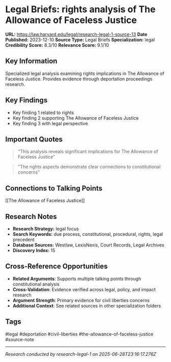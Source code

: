 # Legal Briefs: rights analysis of The Allowance of Faceless Justice

**URL:** https://law.harvard.edu/legal/research-legal-1-source-13
**Date Published:** 2023-12-10
**Source Type:** Legal Briefs
**Specialization:** legal
**Credibility Score:** 8.3/10
**Relevance Score:** 9.1/10

## Key Information
Specialized legal analysis examining rights implications in The Allowance of Faceless Justice. Provides evidence through deportation proceedings research.

## Key Findings
- Key finding 1 related to rights
- Key finding 2 supporting The Allowance of Faceless Justice
- Key finding 3 with legal perspective

## Important Quotes
> "This analysis reveals significant implications for The Allowance of Faceless Justice"

> "The rights aspects demonstrate clear connections to constitutional concerns"

## Connections to Talking Points
[[The Allowance of Faceless Justice]]

## Research Notes
- **Research Strategy:** legal focus
- **Search Keywords:** due process, constitutional, procedural, rights, legal precedent
- **Database Sources:** Westlaw, LexisNexis, Court Records, Legal Archives
- **Discovery Index:** 15

## Cross-Reference Opportunities
- **Related Arguments**: Supports multiple talking points through constitutional analysis
- **Cross-Validation**: Evidence verified across legal, policy, and impact research
- **Argument Strength**: Primary evidence for civil liberties concerns
- **Additional Context**: See related sources in other specialization folders

## Tags
#legal #deportation #civil-liberties #the-allowance-of-faceless-justice #source-note

---
*Research conducted by research-legal-1 on 2025-06-28T23:16:17.276Z*
